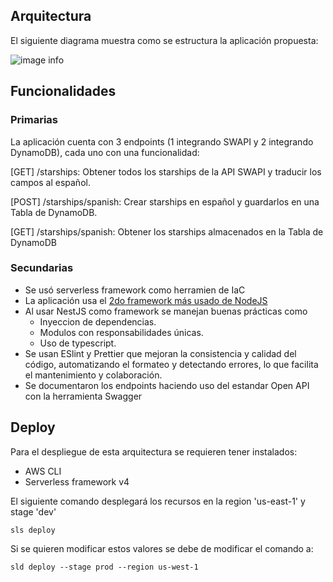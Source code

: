 ## Arquitectura
El siguiente diagrama muestra como se estructura la aplicación propuesta:

![image info](https://i.ibb.co/m6LY4xR/swapi-serverless.jpg)
## Funcionalidades 
### Primarias
La aplicación cuenta con 3 endpoints (1 integrando SWAPI y 2 integrando DynamoDB), cada uno con una funcionalidad:

[GET] /starships: Obtener todos los starships de la API SWAPI y traducir los campos al español.

[POST] /starships/spanish: Crear starships en español y guardarlos en una Tabla de DynamoDB.

[GET]  /starships/spanish: Obtener los starships almacenados en la Tabla de DynamoDB

### Secundarias
- Se usó serverless framework como herramien de IaC
- La aplicación usa el [2do framework más usado de NodeJS](https://share.stateofjs.com/share/prerendered?localeId=en-US&surveyId=state_of_js&editionId=js2023&blockId=backend_frameworks&params=&sectionId=other_tools)
- Al usar NestJS como framework se manejan buenas prácticas como 
  - Inyeccion de dependencias.
  - Modulos con responsabilidades únicas.
  - Uso de typescript.
- Se usan ESlint y Prettier que mejoran la consistencia y calidad del código, automatizando el formateo y detectando errores, lo que facilita el mantenimiento y colaboración.
- Se documentaron los endpoints haciendo uso del estandar Open API con la herramienta Swagger

## Deploy
Para el despliegue de esta arquitectura se requieren tener instalados:
- AWS CLI
- Serverless framework v4

El siguiente comando desplegará los recursos en la region 'us-east-1' y stage 'dev'

```
sls deploy
``` 

Si se quieren modificar estos valores se debe de modificar el comando a:

```
sld deploy --stage prod --region us-west-1
```
